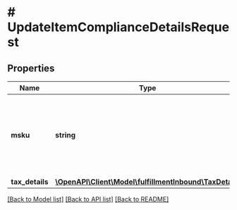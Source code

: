 # # UpdateItemComplianceDetailsRequest

## Properties

Name | Type | Description | Notes
------------ | ------------- | ------------- | -------------
**msku** | **string** | The merchant SKU, a merchant-supplied identifier for a specific SKU. |
**tax_details** | [**\OpenAPI\Client\Model\fulfillmentInbound\TaxDetails**](TaxDetails.md) |  |

[[Back to Model list]](../../README.md#models) [[Back to API list]](../../README.md#endpoints) [[Back to README]](../../README.md)
